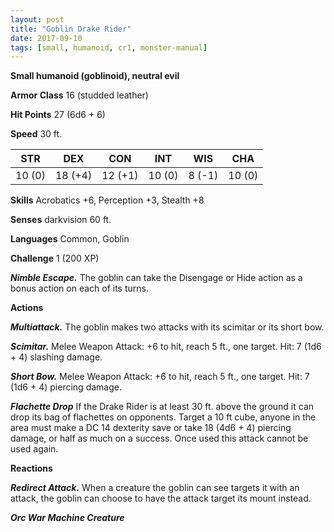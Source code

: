 ```yaml
---
layout: post
title: "Goblin Drake Rider"
date: 2017-09-10
tags: [small, humanoid, cr1, monster-manual]
---
```


**Small humanoid (goblinoid), neutral evil**

**Armor Class** 16 (studded leather)

**Hit Points** 27 (6d6 + 6)

**Speed** 30 ft.

|   STR   |   DEX   |   CON   |   INT   |   WIS   |   CHA   |
|:-----:|:-----:|:-----:|:-----:|:-----:|:-----:|
| 10 (0) | 18 (+4) | 12 (+1) | 10 (0) | 8 (-1) | 10 (0) |

**Skills** Acrobatics +6, Perception +3, Stealth +8

**Senses** darkvision 60 ft.

**Languages** Common, Goblin

**Challenge** 1 (200 XP)

***Nimble Escape.*** The goblin can take the Disengage or Hide action as a bonus action on each of its turns.

**Actions**

***Multiattack.*** The goblin makes two attacks with its scimitar or its short bow.

***Scimitar.*** Melee Weapon Attack: +6 to hit, reach 5 ft., one target. Hit: 7 (1d6 + 4) slashing damage.

***Short Bow.*** Melee Weapon Attack: +6 to hit, reach 5 ft., one target. Hit: 7 (1d6 + 4) piercing damage.

***Flachette Drop*** If the Drake Rider is at least 30 ft. above the ground it can drop its bag of flachettes on opponents. Target a 10 ft cube, anyone in the area must make a DC 14 dexterity save or take 18 (4d6 + 4) piercing damage, or half as much on a success. Once used this attack cannot be used again.

**Reactions**

***Redirect Attack.*** When a creature the goblin can see targets it with an attack, the goblin can choose to have the attack target its mount instead.

***Orc War Machine Creature***
